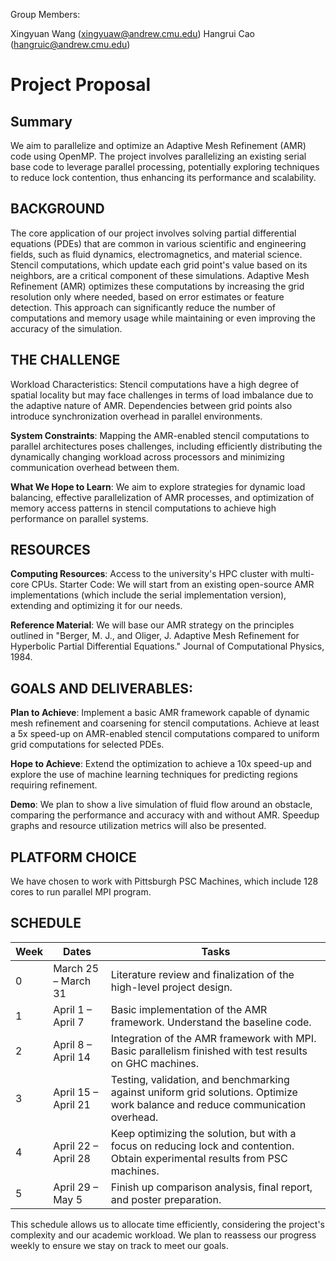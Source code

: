 Group Members:

Xingyuan Wang (xingyuaw@andrew.cmu.edu)
Hangrui Cao (hangruic@andrew.cmu.edu)

# Project Proposal


## Summary

We aim to parallelize and optimize an Adaptive Mesh Refinement (AMR) code using OpenMP. The project involves parallelizing an existing serial base code to leverage parallel processing, potentially exploring techniques to reduce lock contention, thus enhancing its performance and scalability.

## BACKGROUND
The core application of our project involves solving partial differential equations (PDEs) that are common in various scientific and engineering fields, such as fluid dynamics, electromagnetics, and material science. Stencil computations, which update each grid point's value based on its neighbors, are a critical component of these simulations. Adaptive Mesh Refinement (AMR) optimizes these computations by increasing the grid resolution only where needed, based on error estimates or feature detection. This approach can significantly reduce the number of computations and memory usage while maintaining or even improving the accuracy of the simulation.

## THE CHALLENGE
Workload Characteristics: Stencil computations have a high degree of spatial locality but may face challenges in terms of load imbalance due to the adaptive nature of AMR. Dependencies between grid points also introduce synchronization overhead in parallel environments.

**System Constraints**: Mapping the AMR-enabled stencil computations to parallel architectures poses challenges, including efficiently distributing the dynamically changing workload across processors and minimizing communication overhead between them.


**What We Hope to Learn**: We aim to explore strategies for dynamic load balancing, effective parallelization of AMR processes, and optimization of memory access patterns in stencil computations to achieve high performance on parallel systems.

## RESOURCES
**Computing Resources**: Access to the university's HPC cluster with multi-core CPUs.
Starter Code: We will start from an existing open-source AMR implementations (which include the serial implementation version), extending and optimizing it for our needs.

**Reference Material**: We will base our AMR strategy on the principles outlined in "Berger, M. J., and Oliger, J. Adaptive Mesh Refinement for Hyperbolic Partial Differential Equations." Journal of Computational Physics, 1984.

## GOALS AND DELIVERABLES:

**Plan to Achieve**:
Implement a basic AMR framework capable of dynamic mesh refinement and coarsening for stencil computations.
Achieve at least a 5x speed-up on AMR-enabled stencil computations compared to uniform grid computations for selected PDEs.

**Hope to Achieve**:
Extend the optimization to achieve a 10x speed-up and explore the use of machine learning techniques for predicting regions requiring refinement.

**Demo**: We plan to show a live simulation of fluid flow around an obstacle, comparing the performance and accuracy with and without AMR. Speedup graphs and resource utilization metrics will also be presented.

## PLATFORM CHOICE
We have chosen to work with Pittsburgh PSC Machines, which include 128 cores to run parallel MPI program. 

## SCHEDULE

| Week | Dates               | Tasks                                                                                     |
|------|---------------------|-------------------------------------------------------------------------------------------|
| 0    | March 25 – March 31 | Literature review and finalization of the high-level project design.                      |
| 1    | April 1 – April 7   | Basic implementation of the AMR framework. Understand the baseline code.                  |
| 2    | April 8 – April 14  | Integration of the AMR framework with MPI. Basic parallelism finished with test results on GHC machines. |
| 3    | April 15 – April 21 | Testing, validation, and benchmarking against uniform grid solutions. Optimize work balance and reduce communication overhead. |
| 4    | April 22 – April 28 | Keep optimizing the solution, but with a focus on reducing lock and contention. Obtain experimental results from PSC machines. |
| 5    | April 29 – May 5    | Finish up comparison analysis, final report, and poster preparation.                        |

This schedule allows us to allocate time efficiently, considering the project's complexity and our academic workload. We plan to reassess our progress weekly to ensure we stay on track to meet our goals.

